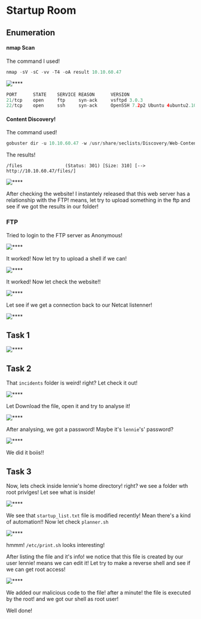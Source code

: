 # Startup Room


## Enumeration

#### nmap Scan

The command I used!

```java
nmap -sV -sC -vv -T4 -oA result 10.10.60.47
```

![****](/startup/Screenshots/nmap.PNG)


```java
PORT      STATE    SERVICE REASON      VERSION
21/tcp    open     ftp     syn-ack     vsftpd 3.0.3
22/tcp    open     ssh     syn-ack     OpenSSH 7.2p2 Ubuntu 4ubuntu2.10 (Ubuntu Linux; protocol 2.0)
```


#### Content Discovery!

The command used!

```java
gobuster dir -u 10.10.60.47 -w /usr/share/seclists/Discovery/Web-Content/directory-list-2.3-medium.txt -o dirbuster--result.txt
```

The results!

```
/files                (Status: 301) [Size: 310] [--> http://10.10.60.47/files/]
```

![****](/startup/Screenshots/web.PNG)

After checking the website! I instantely released that this web server has a relationship with the FTP! means, let try to upload something in the ftp and see if we got the results in our folder!

### FTP

Tried to login to the FTP server as Anonymous!

![****](/startup/Screenshots/ftp.PNG)

It worked! Now let try to upload a shell if we can!

![****](/startup/Screenshots/put.PNG)

It worked! Now let check the website!!

![****](/startup/Screenshots/shell.PNG)

Let see if we get a connection back to our Netcat listenner!

![****](/startup/Screenshots/netcat.PNG)

## Task 1

![****](/startup/Screenshots/task1.PNG)

## Task 2

That ```incidents``` folder is weird! right? Let check it out!

![****](/startup/Screenshots/download.PNG)

Let Download the file, open it and try to analyse it!

![****](/startup/Screenshots/pw.PNG)

After analysing, we got a password! Maybe it's ```lennie```'s' password?

![****](/startup/Screenshots/lennie.PNG)

We did it boiis!!

## Task 3

Now, lets check inside lennie's home directory! right? we see a folder wth root privlges! Let see what is inside! 

![****](/startup/Screenshots/ls.PNG)

We see that ```startup_list.txt``` file is modified recently! Mean there's a kind of automation!! Now let check ```planner.sh```

![****](/startup/Screenshots/planner.PNG)

hmmm! ```/etc/print.sh``` looks interesting!

After listing the file and it's info! we notice that this file is created by our user lennie! means we can edit it!
Let try to make a reverse shell and see if we can get root access!

![****](/startup/Screenshots/root.PNG)

We added our malicious code to the file! after a minute! the file is executed by the root! and we got our shell as root user!

Well done!

